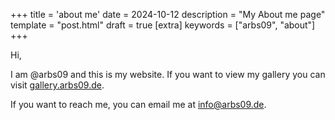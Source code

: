 +++
title = 'about me'
date = 2024-10-12
description = "My About me page"
template = "post.html"
draft = true
[extra]
keywords = ["arbs09", "about"]
+++

Hi,

I am @arbs09 and this is my website. If you want to view my gallery you can visit [gallery.arbs09.de](https://gallery.arbs09.de).

If you want to reach me, you can email me at [info@arbs09.de](mailto:info@arbs09.de).
